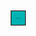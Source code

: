 <!DOCTYPE html>
<html lang="en">
  <head>
    <meta charset="UTF-8">
    <title>Lofties Windows</title>
    <meta name="viewport" content="width=device-width, initial-scale=1">
    <link rel="preconnect" href="https://fonts.gstatic.com">
    <link href="https://fonts.googleapis.com/css2?family=Pacifico&display=swap" rel="stylesheet">
    <style>
      body {font-family: 'Pacifico', cursive;
  }
  .header, header {font-family: 'Pacifico', cursive;
    background-image: url("https://images.unsplash.com/photo-1534447677768-be436bb09401?ixlib=rb-1.2.1&auto=format&fit=crop&w=750&q=80");
    background-size: 100%;
    background-position: center 65%;
    padding: 50px; 
    position: relative;margin: 0;
    width: 80%;
  }
  .confetti {
    position: fixed;
    width: 5px; 
    height: 5px; 
    background-color: #f00;
    pointer-events: none;
  }
  canvas {
    position: absolute;
    top: 10;
    left: 10;
    width: 25%;
    height: 25%;
    pointer-events: none;
  }.cube-container {
    position: absolute;
    transform: translate(5px, 5px);
  }.cube {position: absolute;transform-style: preserve-3d;
    cursor: pointer;
    animation-name: spin;
    animation-duration: 150s; /* adjusted duration */
    animation-iteration-count: infinite;
    animation-timing-function: linear;
  }.cube .side {
    position: absolute;
    width: 21.67px; 
    height: 21.67px; 
    background-color: #00B3B3;
    border: 0.5px solid #260606;
    display: flex;
    justify-content: center;
    align-items: center;
    font-size: 2px;
    color: #260606;}
      .cube .front {
        transform: rotateY(0deg) translateZ(15px);
      }
      .cube .back {
        transform: rotateY(180deg) translateZ(15px);
      }
      .cube .right {
        transform: rotateY(-90deg) translateZ(15px);
      }
      .cube .left {
        transform: rotateY(90deg) translateZ(15px);
      }
      .cube .top {
        transform: rotateX(90deg) translateZ(15px);
      }
      .cube .bottom {
        transform: rotateX(-90deg) translateZ(15px);
      }@keyframes rotate {
        from {
          transform: rotateY(0deg);
        }
        to {
          transform: rotateY(60deg);
        }
      }@keyframes spin {
        from {
          transform: rotateX(0deg) rotateY(0deg);
        }
        to {
          transform: rotateX(60deg) rotateY(60deg);
        }
      }@keyframes spin-slow {
        from {
          transform: rotateX(0deg) rotateY(0deg);
        }
        to {
          transform: rotateX(60deg) rotateY(60deg);
        }
      }.cube .front:hover::before,
      .cube .back:hover::before,
      .cube .right:hover::before,
      .cube .left:hover::before,
      .cube .top:hover::before,
      .cube .bottom:hover::before {
        content: "";
position: absolute;
width: 100%;
height: 100%;
background-color: rgba(255, 255, 255, 0.8);
z-index: 5;
}  .cube .front:hover::before {
    content: "Get a free window clean by finding the squeegee on our site. Start searching now!";
  }.cube .back:hover::before {
    content: "LOFTIES";
  }.cube .right:hover::before {
    content: "LOFTIES";
  }.cube .left:hover::before {
    content: "LOFTIES";
  }.cube .top:hover::before {
    content: "LOFTIES";
  }.cube .bottom:hover::before {
    content: "LOFTIES";
  }
</style>
  </head><header><div class="cube">
      <div class="side front">LOFTIES</div>
      <div class="side back">LOFTIES</div>
      <div class="side right">LOFTIES</div>
      <div class="side left">LOFTIES</div>
      <div class="side top">LOFTIES</div>
      <div class="side bottom">LOFTIES</div>
    <canvas id="confetti"></canvas>
</header>
  <body>
  <script>const NUM_CONFETTI = 10;
const DELAY = 50;
const DIAMETER = 15;
const COLORS = ["#800000", "#800000", ];
const canvas = document.getElementById("confetti");
const context = canvas.getContext("2d");
canvas.width = window.innerWidth;
canvas.height = window.innerHeight;function ConfettiDot(x, y, color) {
  this.x = x;
  this.y = y;
  this.color = color;
  this.colorIndex = 0;
}function randomInt(min, max) {
  return Math.floor(Math.random() * (max - min + 1) + min);
}function initConfetti() {
  const confetti = [];
  for (let i = 0; i < NUM_CONFETTI; i++) {
    const x = randomInt(0, canvas.width - DIAMETER);
    const y = randomInt(0, canvas.height - DIAMETER);
    const color = COLORS[0];
    confetti.push(new ConfettiDot(x, y, color));
  }
  return confetti;
}function drawConfetti(confetti) {
  for (let i = 0; i < confetti.length; i++) {
    const dot = confetti[i];
    context.beginPath();
    context.arc(dot.x, dot.y, DIAMETER, 0, 2 * Math.PI, false);
    context.fillStyle = dot.color;
    context.fill();
  }
}function updateConfetti(confetti) {
  for (let i = 0; i < confetti.length; i++) {
    const dot = confetti[i];
    if (dot.colorIndex < COLORS.length - 1) {
      dot.colorIndex += 1;
      const startColor = COLORS[dot.colorIndex - 1];
      const endColor = COLORS[dot.colorIndex];
      const r1 = parseInt(startColor.substr(1, 2), 16);
      const g1 = parseInt(startColor.substr(3, 2), 16);
      const b1 = parseInt(startColor.substr(5, 2), 16);
      const r2 = parseInt(endColor.substr(1, 2), 16);
      const g2 = parseInt(endColor.substr(3, 2), 16);
      const b2 = parseInt(endColor.substr(5, 2), 16);
      const r = Math.floor((r1 * (COLORS.length - dot.colorIndex) + r2 * dot.colorIndex) / COLORS.length);
      const g = Math.floor((g1 * (COLORS.length - dot.colorIndex) + g2 * dot.colorIndex) / COLORS.length);
      const b = Math.floor((b1 * (COLORS.length - dot.colorIndex) + b2 * dot.colorIndex) / COLORS.length);
      dot.color = `rgb(${r},${g},${b})`;
    }
    dot.x += randomInt(-1, 1);
    dot.y += randomInt(1, 3);
    if (dot.y > canvas.height) {
      dot.y = -DIAMETER;
      dot.x = randomInt(0, canvas.width - DIAMETER);
    }
  }
}function animateConfetti() {
  context.clearRect(0, 0, canvas.width, canvas.height);
  drawConfetti(confetti);
  updateConfetti(confetti);
  setTimeout(animateConfetti,DELAY);
}const confetti = initConfetti();
animateConfetti();</script>
 </body>
</html>

